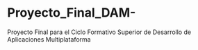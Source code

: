 # Proyecto_Final_DAM-
Proyecto Final para el Ciclo Formativo Superior de Desarrollo de Aplicaciones Multiplataforma
